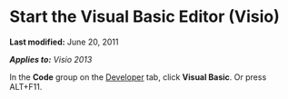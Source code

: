 
# Start the Visual Basic Editor (Visio)

 **Last modified:** June 20, 2011

 _**Applies to:** Visio 2013_

In the  **Code** group on the [Developer](1bdc55f5-8fc7-7257-03d5-c049eceb29ff.md) tab, click **Visual Basic**. Or press ALT+F11.

